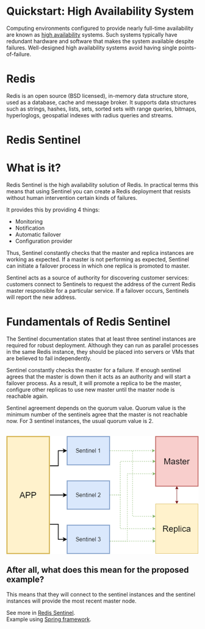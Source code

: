 # Quickstart: High Availability System
Computing environments configured to provide nearly full-time availability are known as [high availability](https://docs.oracle.com/cd/A91202_01/901_doc/rac.901/a89867/pshavdtl.htm#:~:text=Computing%20environments%20configured%20to%20provide,single%20points%2Dof%2Dfailure) systems. Such systems typically have redundant hardware and software that makes the system available despite failures. Well-designed high availability systems avoid having single points-of-failure.

# Redis
Redis is an open source (BSD licensed), in-memory data structure store, used as a database, cache and message broker. It supports data structures such as strings, hashes, lists, sets, sorted sets with range queries, bitmaps, hyperloglogs, geospatial indexes with radius queries and streams.

# Redis Sentinel
# What is it?
Redis Sentinel  is the high availability solution of Redis. In practical terms this means that using Sentinel you can create a Redis deployment that resists without human intervention certain kinds of failures. 

It provides this by providing 4 things:
- Monitoring
- Notification
- Automatic failover
- Configuration provider

Thus, Sentinel constantly checks that the master and replica instances are working as expected. If a master is not performing as expected, Sentinel can initiate a failover process in which one replica is promoted to master.

Sentinel acts as a source of authority for discovering customer services: customers connect to Sentinels to request the address of the current Redis master responsible for a particular service. If a failover occurs, Sentinels will report the new address.

# Fundamentals of Redis Sentinel
The Sentinel documentation states that at least three sentinel instances are required for robust deployment. Although they can run as parallel processes in the same Redis instance, they should be placed into servers or VMs that are believed to fail independently.

Sentinel constantly checks the master for a failure. If enough sentinel agrees that the master is down then it acts as an authority and will start a failover process. As a result, it will promote a replica to be the master, configure other replicas to use new master until the master node is reachable again.

Sentinel agreement depends on the quorum value. Quorum value is the minimum number of the sentinels agree that the master is not reachable now. For 3 sentinel instances, the usual quorum value is 2.

<p></p>
<br>
<img align="center" src="./.github/Sentinel.png" alt="High availability Design System">

## After all, what does this mean for the proposed example?
This means that they will connect to the sentinel instances and the sentinel instances will provide the most recent master node.

See more in [Redis Sentinel](https://redis.io/topics/sentinel).
<br>
Example using [Spring framework](https://medium.com/trendyol-tech/high-availability-with-redis-sentinel-and-spring-lettuce-client-9da40525fc82).

